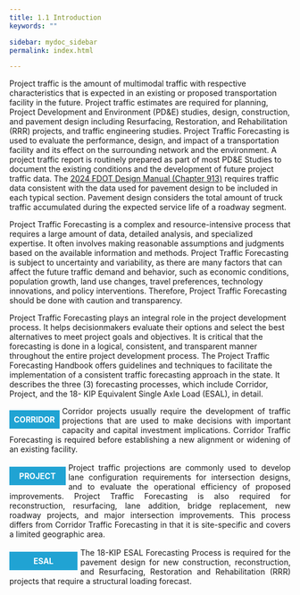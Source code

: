 ```yaml
---
title: 1.1 Introduction
keywords: ""

sidebar: mydoc_sidebar
permalink: index.html

---
```


<style>
  div{text-align: justify;}
  .parent{
    display: inline-block;
    margin-bottom: 1rem;
  }
  .child1{
    text-align:center;
    display: grid;
    /* position: relative; */
    margin-top: 0.4rem;
    margin-right: 1%;
    float: left;
    /* width: 12%; */
    /* padding: 2rem 2rem; */
  }
  .child2{
    /* display: grid;
    padding-left: 2rem;
    width:86%;
    float: right; */
  }
</style>

Project traffic is the amount of multimodal traffic with respective characteristics that is expected in an existing or proposed transportation facility in the future. Project traffic estimates are required for planning, Project Development and Environment (PD&E) studies, design, construction, and pavement design including Resurfacing, Restoration, and Rehabilitation (RRR) projects, and traffic engineering studies. Project Traffic Forecasting is used to evaluate the performance, design, and impact of a transportation facility and its effect on the surrounding network and the environment. A project traffic report is routinely prepared as part of most PD&E Studies to document the existing conditions and the development of future project traffic data. The <a href="https://fdotwww.blob.core.windows.net/sitefinity/docs/default-source/roadway/fdm/2024/2024fdm913typsect.pdf" target="blank">2024 FDOT Design Manual (Chapter 913)</a> requires traffic data consistent with the data used for pavement design to be included in each typical section. Pavement design considers the total amount of truck traffic accumulated during the expected service life of a roadway segment.

Project Traffic Forecasting is a complex and resource-intensive process that requires a large
amount of data, detailed analysis, and specialized expertise. It often involves making reasonable
assumptions and judgments based on the available information and methods. Project Traffic
Forecasting is subject to uncertainty and variability, as there are many factors that can affect the
future traffic demand and behavior, such as economic conditions, population growth, land use
changes, travel preferences, technology innovations, and policy interventions. Therefore, Project
Traffic Forecasting should be done with caution and transparency. 

Project Traffic Forecasting plays an integral role in the project development process. It helps decisionmakers
evaluate their options and select the best alternatives to meet project goals and objectives.
It is critical that the forecasting is done in a logical, consistent, and transparent manner throughout
the entire project development process. The Project Traffic Forecasting Handbook offers guidelines
and techniques to facilitate the implementation of a consistent traffic forecasting approach in the
state. It describes the three (3) forecasting processes, which include Corridor, Project, and the 18-
KIP Equivalent Single Axle Load (ESAL), in detail.



<div class="parent">
    <div class="child1"><div style="background:#20a3d3; color:white; font-weight: bold; padding:0.5rem 0.5rem 0.5rem 0.5rem; text-align:center">CORRIDOR</div></div>
    <div class="child2">Corridor projects usually require the development of traffic projections that are used to make
decisions with important capacity and capital investment implications. Corridor Traffic Forecasting
is required before establishing a new alignment or widening of an existing facility.</div>
</div>

<div class="parent">
    <div class="child1"><div style="background:#20a3d3; color:white; font-weight: bold; padding:0.5rem 1.1rem 0.5rem 1.1rem; text-align:center">PROJECT</div></div>
    <div class="child2">Project traffic projections are commonly used to develop lane configuration requirements for
intersection designs, and to evaluate the operational efficiency of proposed improvements. Project
Traffic Forecasting is also required for reconstruction, resurfacing, lane addition, bridge replacement,
new roadway projects, and major intersection improvements. This process differs from Corridor
Traffic Forecasting in that it is site-specific and covers a limited geographic area.</div>
</div>

<div class="parent">
    <div class="child1"><div style="background:#20a3d3; color:white; font-weight: bold; padding:0.5rem 2.7rem 0.5rem 2.7rem; text-align:center">ESAL</div></div>
    The 18-KIP ESAL Forecasting Process is required for the pavement design for new construction,
reconstruction, and Resurfacing, Restoration and Rehabilitation (RRR) projects that require a
structural loading forecast.
</div>

